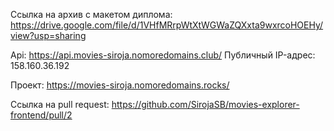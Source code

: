Ссылка на архив с макетом диплома: https://drive.google.com/file/d/1VHfMRrpWtXtWGWaZQXxta9wxrcoHOEHy/view?usp=sharing

Api: https://api.movies-siroja.nomoredomains.club/ Публичный IP-адрес: 158.160.36.192

Проект: https://movies-siroja.nomoredomains.rocks/

Cсылка на pull request: https://github.com/SirojaSB/movies-explorer-frontend/pull/2
